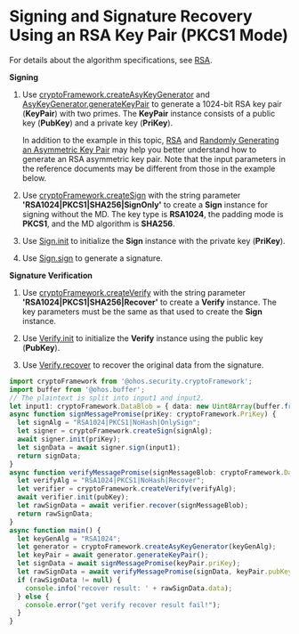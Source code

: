 # Signing and Signature Recovery Using an RSA Key Pair (PKCS1 Mode)


For details about the algorithm specifications, see [RSA](crypto-sign-sig-verify-overview.md#rsa).


**Signing**


1. Use [cryptoFramework.createAsyKeyGenerator](../../reference/apis-crypto-architecture-kit/js-apis-cryptoFramework.md#cryptoframeworkcreateasykeygenerator) and [AsyKeyGenerator.generateKeyPair](../../reference/apis-crypto-architecture-kit/js-apis-cryptoFramework.md#generatekeypair-1) to generate a 1024-bit RSA key pair (**KeyPair**) with two primes. The **KeyPair** instance consists of a public key (**PubKey**) and a private key (**PriKey**).
   
   In addition to the example in this topic, [RSA](crypto-asym-key-generation-conversion-spec.md#rsa) and [Randomly Generating an Asymmetric Key Pair](crypto-generate-asym-key-pair-randomly.md) may help you better understand how to generate an RSA asymmetric key pair. Note that the input parameters in the reference documents may be different from those in the example below.

2. Use [cryptoFramework.createSign](../../reference/apis-crypto-architecture-kit/js-apis-cryptoFramework.md#cryptoframeworkcreatesign) with the string parameter **'RSA1024|PKCS1|SHA256|SignOnly'** to create a **Sign** instance for signing without the MD. The key type is **RSA1024**, the padding mode is **PKCS1**, and the MD algorithm is **SHA256**.

3. Use [Sign.init](../../reference/apis-crypto-architecture-kit/js-apis-cryptoFramework.md#init-3) to initialize the **Sign** instance with the private key (**PriKey**).

4. Use [Sign.sign](../../reference/apis-crypto-architecture-kit/js-apis-cryptoFramework.md#sign-2) to generate a signature.


**Signature Verification**


1. Use [cryptoFramework.createVerify](../../reference/apis-crypto-architecture-kit/js-apis-cryptoFramework.md#cryptoframeworkcreateverify) with the string parameter **'RSA1024|PKCS1|SHA256|Recover'** to create a **Verify** instance. The key parameters must be the same as that used to create the **Sign** instance.

2. Use [Verify.init](../../reference/apis-crypto-architecture-kit/js-apis-cryptoFramework.md#init-5) to initialize the **Verify** instance using the public key (**PubKey**).

3. Use [Verify.recover](../../reference/apis-crypto-architecture-kit/js-apis-cryptoFramework.md#recover12) to recover the original data from the signature.


```ts
import cryptoFramework from '@ohos.security.cryptoFramework';
import buffer from '@ohos.buffer';
// The plaintext is split into input1 and input2.
let input1: cryptoFramework.DataBlob = { data: new Uint8Array(buffer.from("This is Sign test plan1", 'utf-8').buffer) };
async function signMessagePromise(priKey: cryptoFramework.PriKey) {
  let signAlg = "RSA1024|PKCS1|NoHash|OnlySign";
  let signer = cryptoFramework.createSign(signAlg);
  await signer.init(priKey);
  let signData = await signer.sign(input1);
  return signData;
}
async function verifyMessagePromise(signMessageBlob: cryptoFramework.DataBlob, pubKey: cryptoFramework.PubKey) {
  let verifyAlg = "RSA1024|PKCS1|NoHash|Recover";
  let verifier = cryptoFramework.createVerify(verifyAlg);
  await verifier.init(pubKey);
  let rawSignData = await verifier.recover(signMessageBlob);
  return rawSignData;
}
async function main() {
  let keyGenAlg = "RSA1024";
  let generator = cryptoFramework.createAsyKeyGenerator(keyGenAlg);
  let keyPair = await generator.generateKeyPair();
  let signData = await signMessagePromise(keyPair.priKey);
  let rawSignData = await verifyMessagePromise(signData, keyPair.pubKey);
  if (rawSignData != null) {
    console.info('recover result: ' + rawSignData.data);
  } else {
    console.error("get verify recover result fail!");
  }
}
```
